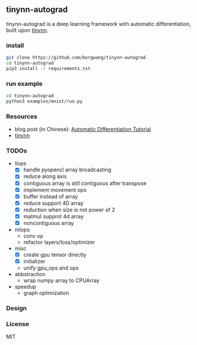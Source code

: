 ## tinynn-autograd

tinynn-autograd is a deep learning framework with automatic differentiation, built upon [tinynn](https://github.com/borgwang/tinynn).


### install

```bash
git clone https://github.com/borgwang/tinynn-autograd
cd tinynn-autograd
pip3 install -r requirements.txt
```

### run example

```bash
cd tinynn-autograd
python3 examples/mnist/run.py
```

### Resources

- blog post (in Chinese): [Automatic Differentiation Tutorial](https://borgwang.github.io/dl/2019/09/15/autograd.html)
- [tinynn](https://github.com/borgwang/tinynn)


### TODOs

- llops
  - [x] handle pyopencl array broadcasting
  - [x] reduce along axis
  - [x] contiguous array is still contiguous after transpose
  - [x] implement movement ops
  - [x] buffer instead of array
  - [x] reduce support 4D array
  - [x] reduction when size is not power of 2
  - [x] matmul supprot 4d array
  - [x] noncontiguous array
- mlops
  - conv op
  - refactor layers/loss/optimizer
- misc
  - [x] create gpu tensor directly
  - [x] initializer
  - unify gpu_ops and ops
- abbstraction
  - wrap numpy array to CPUArray
- speedup
  - graph optimization

### Design

### License

MIT

